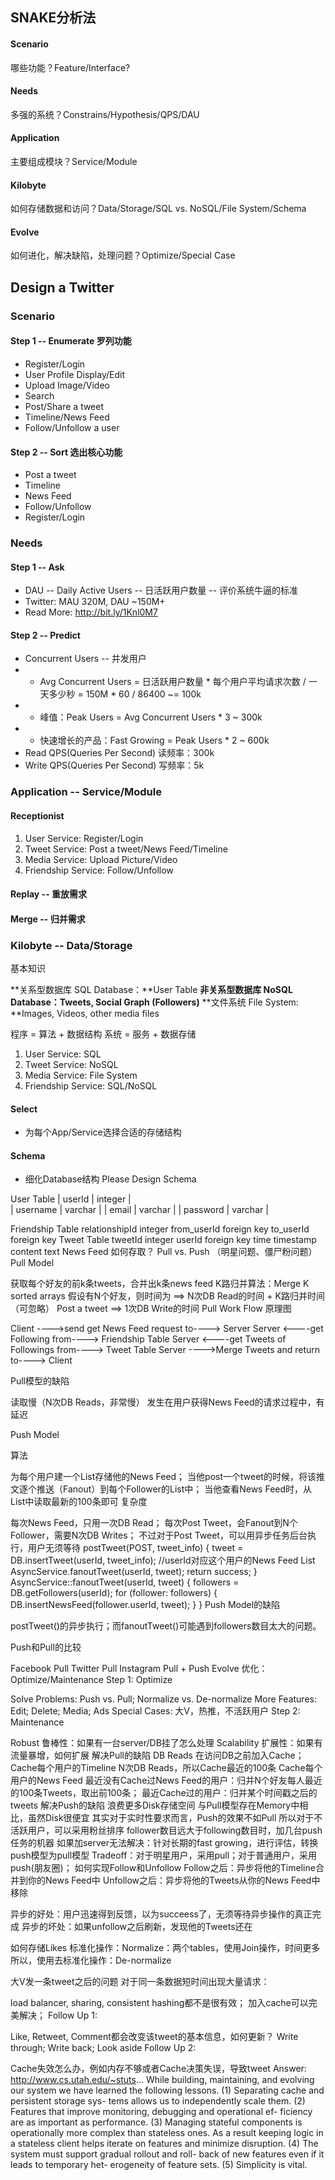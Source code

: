 ## SNAKE分析法
#### Scenario
哪些功能？Feature/Interface?

#### Needs
多强的系统？Constrains/Hypothesis/QPS/DAU

#### Application
主要组成模块？Service/Module

#### Kilobyte
如何存储数据和访问？Data/Storage/SQL vs. NoSQL/File System/Schema

#### Evolve
如何进化，解决缺陷，处理问题？Optimize/Special Case

## Design a Twitter
### Scenario

#### Step 1 -- Enumerate 罗列功能

- Register/Login
- User Profile Display/Edit
- Upload Image/Video
- Search
- Post/Share a tweet
- Timeline/News Feed
- Follow/Unfollow a user

#### Step 2 -- Sort 选出核心功能

- Post a tweet
- Timeline
- News Feed
- Follow/Unfollow
- Register/Login

### Needs
#### Step 1 -- Ask

- DAU -- Daily Active Users -- 日活跃用户数量 -- 评价系统牛逼的标准
- Twitter: MAU 320M, DAU ~150M+
- Read More: http://bit.ly/1Knl0M7

#### Step 2 -- Predict

- Concurrent Users -- 并发用户
- - Avg Concurrent Users = 日活跃用户数量 * 每个用户平均请求次数 / 一天多少秒 = 150M * 60 / 86400 ~= 100k
- - 峰值：Peak Users = Avg Concurrent Users * 3 ~ 300k
- - 快速增长的产品：Fast Growing = Peak Users * 2 ~ 600k
- Read QPS(Queries Per Second) 读频率：300k
- Write QPS(Queries Per Second) 写频率：5k

### Application -- Service/Module
#### Receptionist

1. User Service: Register/Login
2. Tweet Service: Post a tweet/News Feed/Timeline
3. Media Service: Upload Picture/Video
4. Friendship Service: Follow/Unfollow

#### Replay -- 重放需求

#### Merge -- 归并需求

### Kilobyte -- Data/Storage
基本知识

**关系型数据库 SQL Database：**User Table
**非关系型数据库 NoSQL Database：Tweets, Social Graph (Followers)**
**文件系统 File System: **Images, Videos, other media files

程序 = 算法 + 数据结构
系统 = 服务 + 数据存储

1. User Service: SQL
2. Tweet Service: NoSQL
3. Media Service: File System
4. Friendship Service: SQL/NoSQL

#### Select

- 为每个App/Service选择合适的存储结构

#### Schema

- 细化Database结构
Please Design Schema

User Table
| userId   | integer |   
| username | varchar |
| email    | varchar |
| password | varchar |

Friendship Table
relationshipId	integer
from_userId	foreign key
to_userId	foreign key
Tweet Table
tweetId	integer
userId	foreign key
time	timestamp
content	text
News Feed 如何存取？
Pull vs. Push （明星问题、僵尸粉问题）
Pull Model

获取每个好友的前k条tweets，合并出k条news feed
K路归并算法：Merge K sorted arrays
假设有N个好友，则时间为 ==>
N次DB Read的时间 + K路归并时间（可忽略）
Post a tweet ==>
1次DB Write的时间
Pull Work Flow 原理图

Client ---->send get News Feed request to----> Server
Server <----get Following from----> Friendship Table
Server <----get Tweets of Followings from----> Tweet Table
Server ---->Merge Tweets and return to----> Client

Pull模型的缺陷

读取慢（N次DB Reads，非常慢）
发生在用户获得News Feed的请求过程中，有延迟

Push Model

算法

为每个用户建一个List存储他的News Feed；
当他post一个tweet的时候，将该推文逐个推送（Fanout）到每个Follower的List中；
当他查看News Feed时，从List中读取最新的100条即可
复杂度

每次News Feed，只用一次DB Read；
每次Post Tweet，会Fanout到N个Follower，需要N次DB Writes；
不过对于Post Tweet，可以用异步任务后台执行，用户无须等待
postTweet(POST, tweet_info) {
    tweet = DB.insertTweet(userId, tweet_info); //userId对应这个用户的News Feed List
    AsyncService.fanoutTweet(userId, tweet);
    return success;
}
AsyncService::fanoutTweet(userId, tweet) {
    followers = DB.getFollowers(userId);
    for (follower: followers) {
        DB.insertNewsFeed(follower.userId, tweet);
    }
}
Push Model的缺陷

postTweet()的异步执行；而fanoutTweet()可能遇到followers数目太大的问题。

Push和Pull的比较

Facebook	Pull
Twitter	Pull
Instagram	Pull + Push
Evolve 优化：Optimize/Maintenance
Step 1: Optimize

Solve Problems: Push vs. Pull; Normalize vs. De-normalize
More Features: Edit; Delete; Media; Ads
Special Cases: 大V，热推，不活跃用户
Step 2: Maintenance

Robust 鲁棒性：如果有一台server/DB挂了怎么处理
Scalability 扩展性：如果有流量暴增，如何扩展
解决Pull的缺陷 DB Reads
在访问DB之前加入Cache；
Cache每个用户的Timeline
N次DB Reads，所以Cache最近的100条
Cache每个用户的News Feed
最近没有Cache过News Feed的用户：归并N个好友每人最近的100条Tweets，取出前100条；
最近Cache过的用户：归并某个时间戳之后的tweets
解决Push的缺陷
浪费更多Disk存储空间
与Pull模型存在Memory中相比，虽然Disk很便宜
其实对于实时性要求而言，Push的效果不如Pull
所以对于不活跃用户，可以采用粉丝排序
follower数目远大于following数目时，加几台push任务的机器
如果加server无法解决：针对长期的fast growing，进行评估，转换push模型为pull模型
Tradeoff：对于明星用户，采用pull；对于普通用户，采用push(朋友圈)；
如何实现Follow和Unfollow
Follow之后：异步将他的Timeline合并到你的News Feed中
Unfollow之后：异步将他的Tweets从你的News Feed中移除

异步的好处：用户迅速得到反馈，以为succeess了，无须等待异步操作的真正完成
异步的坏处：如果unfollow之后刷新，发现他的Tweets还在

如何存储Likes
标准化操作：Normalize：两个tables，使用Join操作，时间更多
所以，使用去标准化操作：De-normalize

大V发一条tweet之后的问题
对于同一条数据短时间出现大量请求：

load balancer, sharing, consistent hashing都不是很有效；
加入cache可以完美解决；
Follow Up 1:

Like, Retweet, Comment都会改变该tweet的基本信息，如何更新？
Write through; Write back; Look aside
Follow Up 2:

Cache失效怎么办，例如内存不够或者Cache决策失误，导致tweet
Answer: http://www.cs.utah.edu/~stuts...
While building, maintaining, and evolving our system we have learned the following lessons. (1) Separating cache and persistent storage sys- tems allows us to independently scale them. (2) Features that improve monitoring, debugging and operational ef- ficiency are as important as performance. (3) Managing stateful components is operationally more complex than stateless ones. As a result keeping logic in a stateless client helps iterate on features and minimize disruption. (4) The system must support gradual rollout and roll- back of new features even if it leads to temporary het- erogeneity of feature sets. (5) Simplicity is vital.